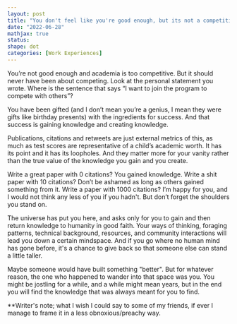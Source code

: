 ```yaml
---
layout: post
title: "You don't feel like you're good enough, but its not a competition"
date: "2022-06-28"
mathjax: true
status: 
shape: dot
categories: [Work Experiences]
---
```


You’re not good enough and academia is too competitive. But it should never have been about competing. Look at the personal statement you wrote. Where is the sentence that says “I want to join the program to compete with others”? 

You have been gifted (and I don’t mean you’re a genius, I mean they were gifts like birthday presents) with the ingredients for success. And that success is gaining knowledge and creating knowledge. 

Publications, citations and retweets are just external metrics of this, as much as test scores are representative of a child’s academic worth. It has its point and it has its loopholes. And they matter more for your vanity rather than the true value of the knowledge you gain and you create. 

Write a great paper with 0 citations? You gained knowledge. Write a shit paper with 10 citations? Don’t be ashamed as long as others gained something from it. Write a paper with 1000 citations? I’m happy for you, and I would not think any less of you if you hadn't. But don’t forget the shoulders you stand on. 

The universe has put you here, and asks only for you to gain and then return knowledge to humanity in good faith. Your ways of thinking, foraging patterns, technical background, resources, and community interactions will lead you down a certain mindspace. And if you go where no human mind has gone before, it's a chance to give back so that someone else can stand a little taller. 

Maybe someone would have built something "better". But for whatever reason, the one who happened to wander into that space was you. You might be jostling for a while, and a while might mean years, but in the end you will find the knowledge that was always meant for you to find.


**Writer's note; what I wish I could say to some of my friends, if ever I manage to frame it in a less obnoxious/preachy way.
